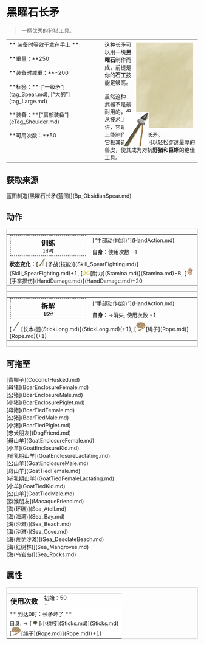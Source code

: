 # 黑曜石长矛  
> 一柄优秀的狩猎工具。  
  
<table class="table table-bordered" data-toggle="table"  data-show-header="false"><thead style="display:none"><tr ><th  style="width:50%;text-align:left;vertical-align:top;"  >title</th><th  style="width:50%;text-align:left;vertical-align:top;"  ></th></tr></thead><tr ><td  style="width:50%;text-align:left;vertical-align:top;"  >** 装备时等效于拿在手上 **<br><br>**重量：**250<br><br>**装备时减重：**-200<br><br>**标签：**	[“一级矛”](tag_Spear.md), [“大的”](tag_Large.md)<br><br>**装备：**[“肩部装备”](eTag_Shoulder.md)<br><br>**可用次数：**50</td><td  style="width:50%;text-align:left;vertical-align:top;"  ><div style="float:right; margin:5px"><div class="gamecard" style="width:150px; height:225px;"><a href="SpearObsidian.md" style="color:black"><img class="bg" decoding="async" src="../wiki/Sprite/BG_SandTop.png" href="a.md" style="max-width:150px;max-height:225px;"><img decoding="async" src="../wiki/Sprite/SpearObsidian.png" class="cardimage" style="transform: translate(-50%, -50%) scale(0.4398826979472141);"><span style="font-size: 25px;">黑曜石长矛</span></a></div></div>这种长矛可以用一块<b>黑曜石</b>制作而成，前提是你的<b>石工</b>技能足够高。<br><br>虽然这种武‍器不是最耐用的，但从技术上讲，它是岛上能制作的最好的长矛。<br>它极其锋利的矛刃可以轻松穿透最厚的兽皮，使其成为对抗<b>野猪和巨蜥</b>的绝佳工具。</td></tr></tbody></table>  
  
## 获取来源  
<div style="display:inline-block"><div class="gamedatalist" style="text-align:left;min-width:200px;min-height:0px;"><div style="display:inline-block"><div style="display:inline-block;vertical-align:middle;">蓝图制造</div><div style="display:inline-block;vertical-align:middle;">[黑曜石长矛(蓝图)](Bp_ObsidianSpear.md)</div></div></div></div>  
  
## 动作  
<div  style="border:1px solid #BBB"><table><tr><td rowspan="2" style="width:200px;text-align:center;font-size:1.3em;font-weight:bold"><div style="padding:5px;border:1px dashed #333"><div>训练</div><div style="font-size:0.6em;"><font data-toggle="tooltip" data-placement="top" title="4TP">1小时</font></div></div></td><td>[“手部动作(组)”](HandAction.md)</td></tr><tr><td><b>自身：</b>使用次数  -1</td></tr><tr><td colspan="2"><b>状态变化：</b>[<div style="width:20px;display:inline-block;text-align:center"><img decoding="async" src="../wiki/Sprite/SpearStone.png" href="a.md" style="max-width:20px;max-height:20px;"></div>[矛战(技能)](Skill_SpearFighting.md)](Skill_SpearFighting.md)+1, [<div style="width:20px;display:inline-block;text-align:center"><img decoding="async" src="../wiki/Sprite/Tired.png" href="a.md" style="max-width:20px;max-height:20px;"></div>[耐力](Stamina.md)](Stamina.md)-8, [<div style="width:20px;display:inline-block;text-align:center"><img decoding="async" src="../wiki/Sprite/Hand.png" href="a.md" style="max-width:20px;max-height:20px;"></div>[手掌损伤](HandDamage.md)](HandDamage.md)+20</td></tr></table></div>  
<div  style="border:1px solid #BBB"><table><tr><td rowspan="2" style="width:200px;text-align:center;font-size:1.3em;font-weight:bold"><div style="padding:5px;border:1px dashed #333"><div>拆解</div><div style="font-size:0.6em;"><font data-toggle="tooltip" data-placement="top" title="1TP">15分</font></div></div></td><td>[“手部动作(组)”](HandAction.md)</td></tr><tr><td><b>自身：</b>→消失, 使用次数  -1</td></tr><tr><td colspan="2">[<div style="width:25px;display:inline-block;text-align:center"><img decoding="async" src="../wiki/Sprite/StickLong.png" href="a.md" style="max-width:25px;max-height:25px;"></div>[长木棍](StickLong.md)](StickLong.md)(+1), [<div style="width:25px;display:inline-block;text-align:center"><img decoding="async" src="../wiki/Sprite/Rope.png" href="a.md" style="max-width:25px;max-height:25px;"></div>[绳子](Rope.md)](Rope.md)(+1)</td></tr></table></div>  
  
  
## 可拖至  
<div style="display:inline-block"><div class="gamedatalist" style="text-align:left;min-width:100px;min-height:0px;">[青椰子](CoconutHusked.md)</div><div class="gamedatalist" style="text-align:left;min-width:100px;min-height:0px;">[母猪](BoarEnclosureFemale.md)</div><div class="gamedatalist" style="text-align:left;min-width:100px;min-height:0px;">[公猪](BoarEnclosureMale.md)</div><div class="gamedatalist" style="text-align:left;min-width:100px;min-height:0px;">[小猪](BoarEnclosurePiglet.md)</div><div class="gamedatalist" style="text-align:left;min-width:100px;min-height:0px;">[母猪](BoarTiedFemale.md)</div><div class="gamedatalist" style="text-align:left;min-width:100px;min-height:0px;">[公猪](BoarTiedMale.md)</div><div class="gamedatalist" style="text-align:left;min-width:100px;min-height:0px;">[小猪](BoarTiedPiglet.md)</div><div class="gamedatalist" style="text-align:left;min-width:100px;min-height:0px;">[忠犬朋友](DogFriend.md)</div><div class="gamedatalist" style="text-align:left;min-width:100px;min-height:0px;">[母山羊](GoatEnclosureFemale.md)</div><div class="gamedatalist" style="text-align:left;min-width:100px;min-height:0px;">[小羊](GoatEnclosureKid.md)</div><div class="gamedatalist" style="text-align:left;min-width:100px;min-height:0px;">[哺乳期山羊](GoatEnclosureLactating.md)</div><div class="gamedatalist" style="text-align:left;min-width:100px;min-height:0px;">[公山羊](GoatEnclosureMale.md)</div><div class="gamedatalist" style="text-align:left;min-width:100px;min-height:0px;">[母山羊](GoatTiedFemale.md)</div><div class="gamedatalist" style="text-align:left;min-width:100px;min-height:0px;">[哺乳期山羊](GoatTiedFemaleLactating.md)</div><div class="gamedatalist" style="text-align:left;min-width:100px;min-height:0px;">[小羊](GoatTiedKid.md)</div><div class="gamedatalist" style="text-align:left;min-width:100px;min-height:0px;">[公山羊](GoatTiedMale.md)</div><div class="gamedatalist" style="text-align:left;min-width:100px;min-height:0px;">[猕猴朋友](MacaqueFriend.md)</div><div class="gamedatalist" style="text-align:left;min-width:100px;min-height:0px;">[海(环礁)](Sea_Atoll.md)</div><div class="gamedatalist" style="text-align:left;min-width:100px;min-height:0px;">[海(海湾)](Sea_Bay.md)</div><div class="gamedatalist" style="text-align:left;min-width:100px;min-height:0px;">[海(沙滩)](Sea_Beach.md)</div><div class="gamedatalist" style="text-align:left;min-width:100px;min-height:0px;">[海(沙滩)](Sea_Cove.md)</div><div class="gamedatalist" style="text-align:left;min-width:100px;min-height:0px;">[海(荒芜沙滩)](Sea_DesolateBeach.md)</div><div class="gamedatalist" style="text-align:left;min-width:100px;min-height:0px;">[海(红树林)](Sea_Mangroves.md)</div><div class="gamedatalist" style="text-align:left;min-width:100px;min-height:0px;">[海(鸟岩岛)](Sea_Rocks.md)</div></div>  
  
## 属性   
<div  style="border:1px solid #CCC;"><table style="margin-bottom:0px;"><tr><td style="width:30%;text-align:left; background-color:#FEFEFE;font-size:1.3em;font-weight:bold;">使用次数</td><td style="font-size:1em;background-color:#FEFEFE">初始：50<br>-</td></tr><tr style="background-color:#FFFFFF"><td colspan=2>** 到达0时：长矛坏了 **<br>自身: → [<div style="width:20px;display:inline-block;text-align:center"><img decoding="async" src="../wiki/Sprite/Kindling.png" href="a.md" style="max-width:20px;max-height:20px;"></div>[小树枝](Sticks.md)](Sticks.md)<br>[<div style="width:25px;display:inline-block;text-align:center"><img decoding="async" src="../wiki/Sprite/Rope.png" href="a.md" style="max-width:25px;max-height:25px;"></div>[绳子](Rope.md)](Rope.md)(+1)</td></tr></table></div>  


<script>document.title="黑曜石长矛 - 卡牌生存百科 Card Survival Wiki";</script>